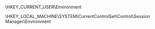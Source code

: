 \HKEY_CURRENT_USER\Environment

\HKEY_LOCAL_MACHINE\SYSTEM\CurrentControlSet\Control\Session Manager\Environment